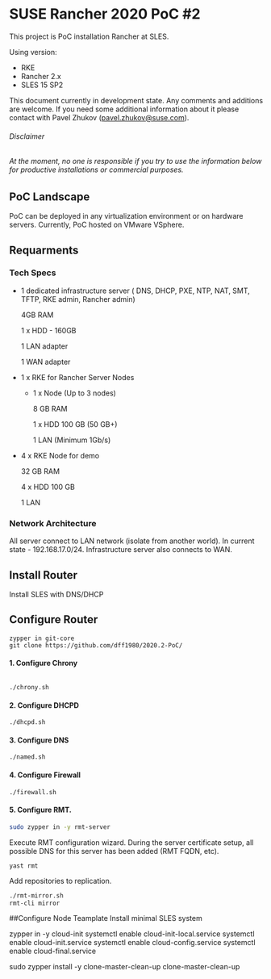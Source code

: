 # SUSE Rancher 2020 PoC #2

This project is PoC installation Rancher at SLES.

Using version:
- RKE
- Rancher 2.x
- SLES 15 SP2

This document currently in development state. Any comments and additions are welcome.
If you need some additional information about it please contact with Pavel Zhukov (pavel.zhukov@suse.com).

###### Disclaimer
###### _At the moment, no one is responsible if you try to use the information below for productive installations or commercial purposes._

## PoC Landscape
PoC can be deployed in any virtualization environment or on hardware servers.
Currently, PoC hosted on VMware VSphere.

## Requarments

### Tech Specs
- 1 dedicated infrastructure server ( DNS, DHCP, PXE, NTP, NAT, SMT, TFTP, RKE admin, Rancher admin)
    
    4GB RAM
    
    1 x HDD - 160GB
    
    1 LAN adapter
    
    1 WAN adapter

- 1 x RKE for Rancher Server Nodes
  
  - 1 x  Node (Up to 3  nodes)
  
     8 GB RAM
  
     1 x HDD 100 GB (50 GB+)
  
     1 LAN (Minimum 1Gb/s)
  
- 4 x RKE Node for demo
    
     32 GB RAM
     
     4 x HDD 100 GB
     
     1 LAN

### Network Architecture
All server connect to LAN network (isolate from another world). In current state - 192.168.17.0/24.
Infrastructure server also connects to WAN.

## Install Router
Install SLES with DNS/DHCP

## Configure Router
```
zypper in git-core
git clone https://github.com/dff1980/2020.2-PoC/
```
#### 1. Configure Chrony
```

./chrony.sh
```
#### 2. Configure DHCPD
```
./dhcpd.sh
```
#### 3. Configure DNS
```
./named.sh
```
#### 4. Configure Firewall
```
./firewall.sh
```

#### 5. Configure RMT.
```bash
sudo zypper in -y rmt-server
```
Execute RMT configuration wizard. During the server certificate setup, all possible DNS for this server has been added (RMT FQDN, etc).
```
yast rmt
```
Add repositories to replication.
```bash
./rmt-mirror.sh
rmt-cli mirror
```

##Configure Node Teamplate
Install minimal SLES system

zypper in -y cloud-init
systemctl enable cloud-init-local.service
systemctl enable cloud-init.service
systemctl enable cloud-config.service
systemctl enable cloud-final.service

sudo zypper install -y clone-master-clean-up
clone-master-clean-up


